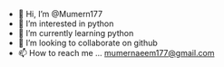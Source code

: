 - 👋 Hi, I’m @Mumern177
- 👀 I’m interested in python
- 🌱 I’m currently learning python
- 💞️ I’m looking to collaborate on github
- 📫 How to reach me ... mumernaeem177@gmail.com

<!---
Mumern177/Mumern177 is a ✨ special ✨ repository because its `README.md` (this file) appears on your GitHub profile.
You can click the Preview link to take a look at your changes.
--->
